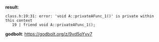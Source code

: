 **result**:
```
class.h:19:31: error: 'void A::privateAFunc_1()' is private within this context
   19 | friend void A::privateAFunc_1();
```
**godbolt**: https://godbolt.org/z/9vd5oYvv7
